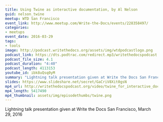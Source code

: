 ```yaml
---
title: Using Twine as interactive documentation, by Al Nelson
guid: nelson_twine
meetup: WTD San Francisco
event_link: http://www.meetup.com/Write-the-Docs/events/228358497/
categories:
- meetups
event_date: 2016-03-29
tags:
- tools
image: http://podcast.writethedocs.org/assets/img/wtdpodcastlogo.png
podcast_link: https://dts.podtrac.com/redirect.mp3/writethedocspodcast.org/twine-for-interactive-docs-al.mp3
podcast_file_size: 4.1
podcast_duration: "4:40"
podcast_length: 4113153
youtube_id: ibk8uQsq0yM
summary: "Lightning talk presentation given at Write the Docs San Francisco, March 29, 2016."
slides: https://www.slideshare.net/secret/GaCriV8Xit0gsN
mp4_url: http://writethedocspodcast.org/video/twine_for_interactive_docs_al_nelson.mp4
mp4_length: 5417490
mp4_thumbnail: assets/img/episodethumbs/twine.png
---
```


Lightning talk presentation given at Write the Docs San Francisco, March 29, 2016
